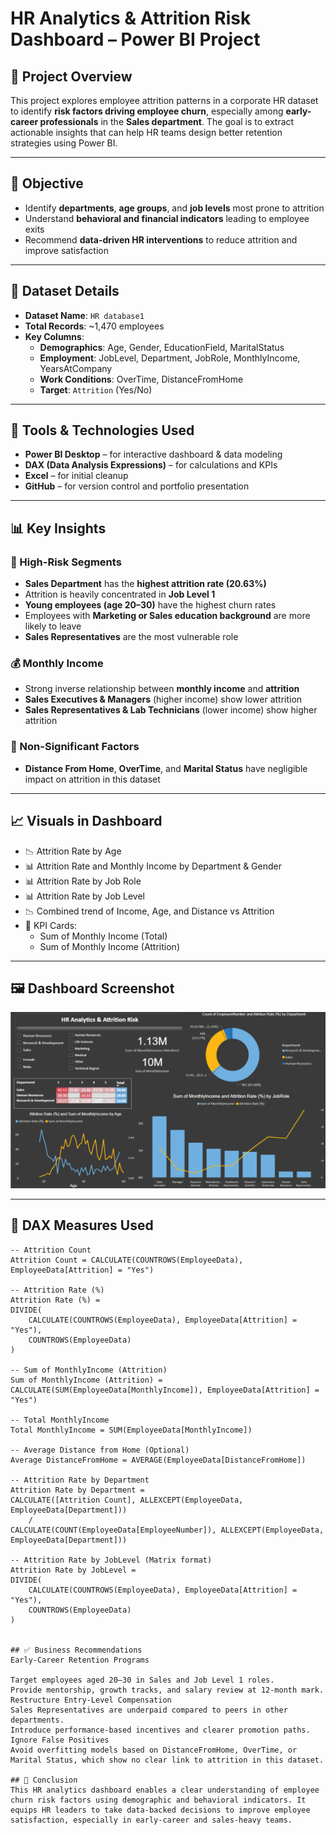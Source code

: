 
#  HR Analytics & Attrition Risk Dashboard – Power BI Project

## 📌 Project Overview

This project explores employee attrition patterns in a corporate HR dataset to identify **risk factors driving employee churn**, especially among **early-career professionals** in the **Sales department**. The goal is to extract actionable insights that can help HR teams design better retention strategies using Power BI.

---

## 🎯 Objective

- Identify **departments**, **age groups**, and **job levels** most prone to attrition  
- Understand **behavioral and financial indicators** leading to employee exits  
- Recommend **data-driven HR interventions** to reduce attrition and improve satisfaction

---

## 📁 Dataset Details

- **Dataset Name**: `HR database1`
- **Total Records**: ~1,470 employees  
- **Key Columns**:
  - **Demographics**: Age, Gender, EducationField, MaritalStatus
  - **Employment**: JobLevel, Department, JobRole, MonthlyIncome, YearsAtCompany
  - **Work Conditions**: OverTime, DistanceFromHome
  - **Target**: `Attrition` (Yes/No)

---

## 🧰 Tools & Technologies Used

- **Power BI Desktop** – for interactive dashboard & data modeling  
- **DAX (Data Analysis Expressions)** – for calculations and KPIs  
- **Excel** – for initial cleanup  
- **GitHub** – for version control and portfolio presentation

---

## 📊 Key Insights

### 🔺 High-Risk Segments
- **Sales Department** has the **highest attrition rate (20.63%)**
- Attrition is heavily concentrated in **Job Level 1**
- **Young employees (age 20–30)** have the highest churn rates
- Employees with **Marketing or Sales education background** are more likely to leave
- **Sales Representatives** are the most vulnerable role

### 💰 Monthly Income
- Strong inverse relationship between **monthly income** and **attrition**
- **Sales Executives & Managers** (higher income) show lower attrition
- **Sales Representatives & Lab Technicians** (lower income) show higher attrition

### 🚫 Non-Significant Factors
- **Distance From Home**, **OverTime**, and **Marital Status** have negligible impact on attrition in this dataset

---

## 📈 Visuals in Dashboard

- 📉 Attrition Rate by Age  
- 📊 Attrition Rate and Monthly Income by Department & Gender  
- 📊 Attrition Rate by Job Role  
- 📊 Attrition Rate by Job Level  
- 📉 Combined trend of Income, Age, and Distance vs Attrition  
- 🧮 KPI Cards:  
  - Sum of Monthly Income (Total)  
  - Sum of Monthly Income (Attrition)

---

## 🖼️ Dashboard Screenshot

[![Attrition Analytics Dashboard](Attrition_Analytics.png)](Attrition_Analytics.png)

---

## 🧮 DAX Measures Used

```DAX
-- Attrition Count
Attrition Count = CALCULATE(COUNTROWS(EmployeeData), EmployeeData[Attrition] = "Yes")

-- Attrition Rate (%)
Attrition Rate (%) = 
DIVIDE(
    CALCULATE(COUNTROWS(EmployeeData), EmployeeData[Attrition] = "Yes"),
    COUNTROWS(EmployeeData)
)

-- Sum of MonthlyIncome (Attrition)
Sum of MonthlyIncome (Attrition) = 
CALCULATE(SUM(EmployeeData[MonthlyIncome]), EmployeeData[Attrition] = "Yes")

-- Total MonthlyIncome
Total MonthlyIncome = SUM(EmployeeData[MonthlyIncome])

-- Average Distance from Home (Optional)
Average DistanceFromHome = AVERAGE(EmployeeData[DistanceFromHome])

-- Attrition Rate by Department
Attrition Rate by Department = 
CALCULATE([Attrition Count], ALLEXCEPT(EmployeeData, EmployeeData[Department])) 
    / 
CALCULATE(COUNT(EmployeeData[EmployeeNumber]), ALLEXCEPT(EmployeeData, EmployeeData[Department]))

-- Attrition Rate by JobLevel (Matrix format)
Attrition Rate by JobLevel = 
DIVIDE(
    CALCULATE(COUNTROWS(EmployeeData), EmployeeData[Attrition] = "Yes"),
    COUNTROWS(EmployeeData)
)


## ✅ Business Recommendations
Early-Career Retention Programs

Target employees aged 20–30 in Sales and Job Level 1 roles.
Provide mentorship, growth tracks, and salary review at 12-month mark.
Restructure Entry-Level Compensation
Sales Representatives are underpaid compared to peers in other departments.
Introduce performance-based incentives and clearer promotion paths.
Ignore False Positives
Avoid overfitting models based on DistanceFromHome, OverTime, or Marital Status, which show no clear link to attrition in this dataset.

## 🧠 Conclusion
This HR analytics dashboard enables a clear understanding of employee churn risk factors using demographic and behavioral indicators. It equips HR leaders to take data-backed decisions to improve employee satisfaction, especially in early-career and sales-heavy teams.
